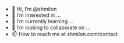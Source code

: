 - 👋 Hi, I’m @shmilon
- 👀 I’m interested in ...
- 🌱 I’m currently learning ...
- 💞️ I’m looking to collaborate on ...
- 📫 How to reach me at shmilon.com/contact

<!---
shmilon/shmilon is a ✨ special ✨ repository because its `README.md` (this file) appears on your GitHub profile.
You can click the Preview link to take a look at your changes.
--->
